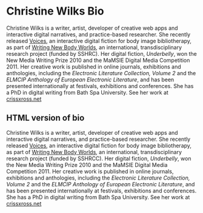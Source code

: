 # Christine Wilks Bio

Christine Wilks is a writer, artist, developer of creative web apps and interactive digital narratives, and practice-based researcher. She recently released [Voices](https://crissxross.net/works/voices/), an interactive digital fiction for body image bibliotherapy, as part of [Writing New Body Worlds](https://sites.google.com/ualberta.ca/writingnewbodies/home?authuser=0), an international, transdisciplinary research project (funded by SSHRC). Her digital fiction, *Underbelly*, won the New Media Writing Prize 2010 and the MaMSIE Digital Media Competition 2011. Her creative work is published in online journals, exhibitions and anthologies, including the *Electronic Literature Collection, Volume 2* and the *ELMCIP Anthology of European Electronic Literature*, and has been presented internationally at festivals, exhibitions and conferences. She has a PhD in digital writing from Bath Spa University. See her work at [crissxross.net](https://crissxross.net/)


## HTML version of bio

Christine Wilks is a writer, artist, developer of creative web apps and interactive digital narratives, and practice-based researcher. She recently released <a href ="https://crissxross.net/works/voices/">Voices</a>, an interactive digital fiction for body image bibliotherapy, as part of <a href="https://sites.google.com/ualberta.ca/writingnewbodies/home?authuser=0">Writing New Body Worlds</a>, an international, transdisciplinary research project (funded by SSHRCC). Her digital fiction, <i>Underbelly</i>, won the New Media Writing Prize 2010 and the MaMSIE Digital Media Competition 2011. Her creative work is published in online journals, exhibitions and anthologies, including the <i>Electronic Literature Collection, Volume 2</i> and the <i>ELMCIP Anthology of European Electronic Literature</i>, and has been presented internationally at festivals, exhibitions and conferences. She has a PhD in digital writing from Bath Spa University. See her work at <a href="https://crissxross.net/">crissxross.net</a>
